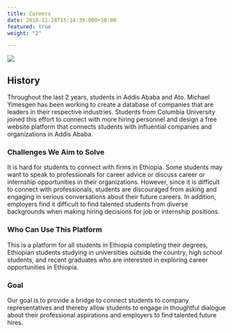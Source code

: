 ```yaml
---
title: Careers
date: 2018-11-28T15:14:39.000+10:00
featured: true
weight: "2"

---
```

![](/uploads/careers.png)

## History

Throughout the last 2 years, students in Addis Ababa and Ato. Michael Yimesgen has been working to create a database of companies that are leaders in their respective industries. Students from Columbia University joined this effort to connect with more hiring personnel and design a free website platform that connects students with influential companies and organizations in Addis Ababa.

### Challenges We Aim to Solve

It is hard for students to connect with firms in Ethiopia. Some students may want to speak to professionals for career advice or discuss career or internship opportunities in their organizations. However, since it is difficult to connect with professionals, students are discouraged from asking and engaging in serious conversations about their future careers.   In addition, employers find it difficult to find talented students from diverse backgrounds when making hiring decisions for job or internship positions.

### Who Can Use This Platform

This is a platform for all students in Ethiopia completing their degrees, Ethiopian students studying in universities outside the country, high school students, and recent graduates who are interested in exploring career opportunities in Ethiopia.

### Goal

Our goal is to provide a bridge to connect students to company representatives and thereby allow students to engage in thoughtful dialogue about their professional aspirations and employers to find talented future hires.